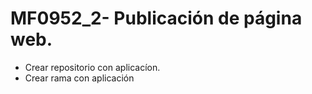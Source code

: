 # MF0952_2- Publicación de página web.
- Crear repositorio con aplicacíon.
- Crear rama con aplicación
